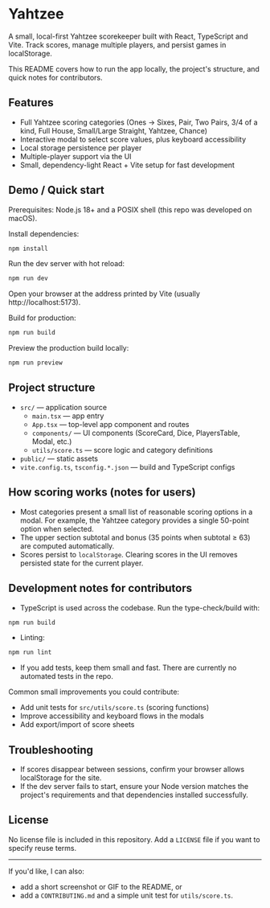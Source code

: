 # Yahtzee

A small, local-first Yahtzee scorekeeper built with React, TypeScript and Vite. Track scores, manage multiple players, and persist games in localStorage.

This README covers how to run the app locally, the project's structure, and quick notes for contributors.

## Features
- Full Yahtzee scoring categories (Ones → Sixes, Pair, Two Pairs, 3/4 of a kind, Full House, Small/Large Straight, Yahtzee, Chance)
- Interactive modal to select score values, plus keyboard accessibility
- Local storage persistence per player
- Multiple-player support via the UI
- Small, dependency-light React + Vite setup for fast development

## Demo / Quick start

Prerequisites: Node.js 18+ and a POSIX shell (this repo was developed on macOS).

Install dependencies:

```bash
npm install
```

Run the dev server with hot reload:

```bash
npm run dev
```

Open your browser at the address printed by Vite (usually http://localhost:5173).

Build for production:

```bash
npm run build
```

Preview the production build locally:

```bash
npm run preview
```

## Project structure

- `src/` — application source
  - `main.tsx` — app entry
  - `App.tsx` — top-level app component and routes
  - `components/` — UI components (ScoreCard, Dice, PlayersTable, Modal, etc.)
  - `utils/score.ts` — score logic and category definitions
- `public/` — static assets
- `vite.config.ts`, `tsconfig.*.json` — build and TypeScript configs

## How scoring works (notes for users)
- Most categories present a small list of reasonable scoring options in a modal. For example, the Yahtzee category provides a single 50-point option when selected.
- The upper section subtotal and bonus (35 points when subtotal ≥ 63) are computed automatically.
- Scores persist to `localStorage`. Clearing scores in the UI removes persisted state for the current player.

## Development notes for contributors
- TypeScript is used across the codebase. Run the type-check/build with:

```bash
npm run build
```

- Linting:

```bash
npm run lint
```

- If you add tests, keep them small and fast. There are currently no automated tests in the repo.

Common small improvements you could contribute:
- Add unit tests for `src/utils/score.ts` (scoring functions)
- Improve accessibility and keyboard flows in the modals
- Add export/import of score sheets

## Troubleshooting
- If scores disappear between sessions, confirm your browser allows localStorage for the site.
- If the dev server fails to start, ensure your Node version matches the project's requirements and that dependencies installed successfully.

## License
No license file is included in this repository. Add a `LICENSE` file if you want to specify reuse terms.

---

If you'd like, I can also:
- add a short screenshot or GIF to the README, or
- add a `CONTRIBUTING.md` and a simple unit test for `utils/score.ts`.

